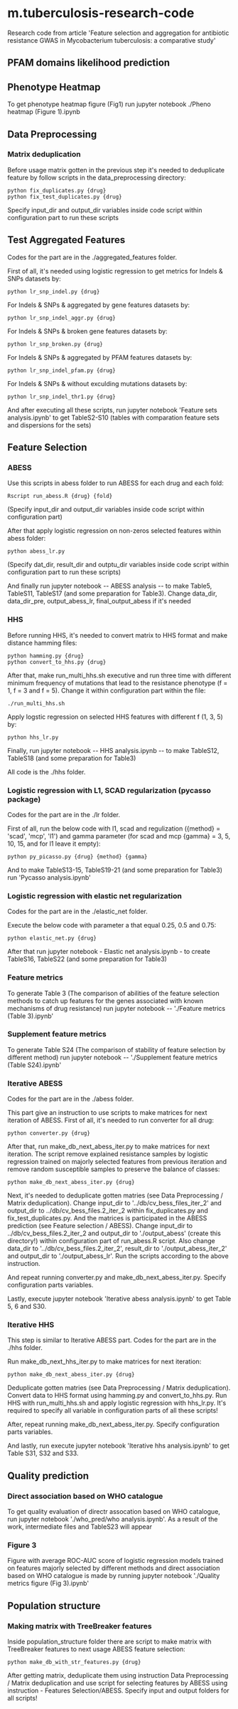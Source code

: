 # m.tuberculosis-research-code
Research code from article 'Feature selection and aggregation for antibiotic resistance GWAS in Mycobacterium tuberculosis: a comparative study'

## PFAM domains likelihood prediction



## Phenotype Heatmap

To get phenotype heatmap figure (Fig1) run jupyter notebook ./Pheno heatmap (Figure 1).ipynb

## Data Preprocessing

### Matrix deduplication

Before usage matrix gotten in the previous step it's needed to deduplicate feature by follow scripts in the data_preprocessing directory:

	python fix_duplicates.py {drug}
	python fix_test_duplicates.py {drug}

Specify input_dir and output_dir variables inside code script within configuration part to run these scripts

## Test Aggregated Features

Codes for the part are in the ./aggregated_features folder.

First of all, it's needed using logistic regression to get metrics for Indels & SNPs datasets by:

    python lr_snp_indel.py {drug}
    
For Indels & SNPs & aggregated by gene features datasets by:

    python lr_snp_indel_aggr.py {drug}
    
For Indels & SNPs & broken gene features datasets by:

    python lr_snp_broken.py {drug}
    
For Indels & SNPs & aggregated by PFAM features datasets by:

    python lr_snp_indel_pfam.py {drug}
    
For Indels & SNPs & without exculding mutations datasets by:

    python lr_snp_indel_thr1.py {drug}
    
And after executing all these scripts, run jupyter notebook 'Feature sets analysis.ipynb' to get TableS2-S10 (tables with comparation feature sets and dispersions for the sets)

## Feature Selection

### ABESS

Use this scripts in abess folder to run ABESS for each drug and each fold:

	Rscript run_abess.R {drug} {fold}

(Specify input_dir and output_dir variables inside code script within configuration part)

After that apply logistic regression on non-zeros selected features within abess folder:

	python abess_lr.py

(Specify dat_dir, result_dir and outptu_dir variables inside code script within configuration part to run these scripts)

And finally run jupyter notebook -- ABESS analysis -- to make Table5, TableS11, TableS17 (and some preparation for Table3). Change data_dir, data_dir_pre, output_abess_lr, final_output_abess if it's needed

### HHS

Before running HHS, it's needed to convert matrix to HHS format and make distance hamming files:

    python hamming.py {drug}
    python convert_to_hhs.py {drug}

After that, make run_multi_hhs.sh executive and run three time with different minimum frequency of mutations that lead to the resistance phenotype (f = 1, f = 3 and f = 5). Change it within configuration part within the file:

    ./run_multi_hhs.sh
    
Apply logstic regression on selected HHS features with different f (1, 3, 5) by:

    python hhs_lr.py
    
Finally, run jupyter notebook -- HHS analysis.ipynb -- to make TableS12, TableS18 (and some preparation for Table3)

All code is the ./hhs folder.

### Logistic regression with L1, SCAD regularization (pycasso package)

Codes for the part are in the ./lr folder.

First of all, run the below code with l1, scad and regulization ({method} = 'scad', 'mcp', 'l1') and gamma parameter (for scad and mcp {gamma} = 3, 5, 10, 15, and for l1 leave it empty):

    python py_picasso.py {drug} {method} {gamma}
    
And to make TableS13-15, TableS19-21 (and some preparation for Table3) run 'Pycasso analysis.ipynb'


### Logistic regression with elastic net regularization

Codes for the part are in the ./elastic_net folder.

Execute the below code with parameter a that equal 0.25, 0.5 and 0.75:

    python elastic_net.py {drug}
    
After that run jupyter notebook - Elastic net analysis.ipynb - to create TableS16, TableS22 (and some preparation for Table3)

### Feature metrics 

To generate Table 3 (The comparison of abilities of the feature selection methods to catch up features for the genes associated with known mechanisms of drug resistance) run jupyter notebook -- './Feature metrics (Table 3).ipynb'

### Supplement feature metrics

To generate Table S24 (The comparison of stability of feature selection by different method) run jupyter notebook -- './Supplement feature metrics (Table S24).ipynb'

### Iterative ABESS

Codes for the part are in the ./abess folder.

This part give an instruction to use scripts to make matrices for next iteration of ABESS. First of all, it's needed to run converter for all drug:

    python converter.py {drug}
    
After that, run make_db_next_abess_iter.py to make matrices for next iteration. The script remove explained resistance samples by logistic regression  trained on majorly selected features from previous iteration and remove random susceptible samples to preserve the balance of classes:

    python make_db_next_abess_iter.py {drug}

Next, it's needed to deduplicate gotten matries (see Data Preprocessing / Matrix deduplication). Change input_dir to '../db/cv_bess_files_iter_2' and output_dir to ../db/cv_bess_files.2_iter_2 within fix_duplicates.py and fix_test_duplicates.py. And the matrices is participated in the ABESS prediction (see Feature selection / ABESS). Change input_dir to ../db/cv_bess_files.2_iter_2 and output_dir to './output_abess' (create this directory!) within configuration part of run_abess.R script. Also change data_dir to '../db/cv_bess_files.2_iter_2', result_dir to './output_abess_iter_2' and output_dir to './output_abess_lr'. Run the scripts according to the above instruction.

And repeat running converter.py and make_db_next_abess_iter.py. Specify configuration parts variables.

Lastly, execute jupyter notebook 'Iterative abess analysis.ipynb' to get Table 5, 6 and S30.


### Iterative HHS


This step is similar to Iterative ABESS part. Codes for the part are in the ./hhs folder.

Run make_db_next_hhs_iter.py to make matrices for next iteration:

    python make_db_next_abess_iter.py {drug}
    
Deduplicate gotten matries (see Data Preprocessing / Matrix deduplication). Convert data to HHS format using hamming.py and convert_to_hhs.py. Run HHS with run_multi_hhs.sh and apply logistic regression with hhs_lr.py. It's required to specify all variable in configuration parts of all these scripts!

After, repeat running make_db_next_abess_iter.py. Specify configuration parts variables.

And lastly, run execute jupyter notebook 'Iterative hhs analysis.ipynb' to get Table S31, S32 and S33.

## Quality prediction 

### Direct association based on WHO catalogue

To get quality evaluation of directr assocation based on WHO catalogue, run jupyter notebook './who_pred/who analysis.ipynb'. As a result of the work, intermediate files and TableS23 will appear

### Figure 3 

Figure with average ROC-AUC score of logistic regression models trained on features majorly selected by different methods and direct association based on WHO catalogue is made by running jupyter notebook './Quality metrics figure (Fig 3).ipynb'

## Population structure

### Making matrix with TreeBreaker features

Inside population_structure folder there are script to make matrix with TreeBreaker features to next usage ABESS feature selection:

	python make_db_with_str_features.py {drug}

After getting matrix, deduplicate them using instruction Data Preprocessing / Matrix deduplication and use script for selecting features by ABESS using instruction - Features Selection/ABESS. Specify input and output folders for all scripts!


